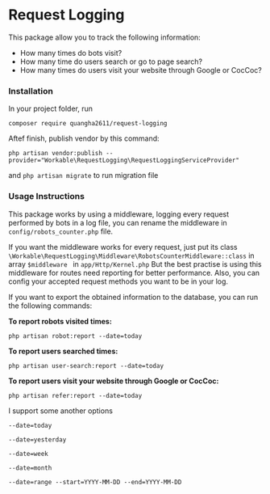 # Request Logging
This package allow you to track the following information:
- How many times do bots visit?
- How many time do users search or go to page search?
- How many times do users visit your website through Google or CocCoc?


### Installation
In your project folder, run
```
composer require quangha2611/request-logging
```

Aftef finish, publish vendor by this command:
```
php artisan vendor:publish --provider="Workable\RequestLogging\RequestLoggingServiceProvider"
```

and <code>php artisan migrate</code> to run migration file

### Usage Instructions
This package works by using a middleware, logging every request performed by bots in a log file, you can rename the middleware in <code>config/robots_counter.php</code> file.

If you want the middleware works for every request, just put its class <code>\Workable\RequestLogging\Middleware\RobotsCounterMiddleware::class</code> in array <code>$middleware </code> in <code>app/Http/Kernel.php</code>
But the best practise is using this middleware for routes need reporting for better performance.
Also, you can config your accepted request methods you want to be in your log.

If you want to export the obtained information to the database, you can run the following commands:

<b>To report robots visited times: </b>
```
php artisan robot:report --date=today
```

<b>To report users searched times: </b>
```
php artisan user-search:report --date=today
```

<b>To report users visit your website through Google or CocCoc: </b>
```
php artisan refer:report --date=today 
```

I support some another options
```
--date=today

--date=yesterday

--date=week

--date=month

--date=range --start=YYYY-MM-DD --end=YYYY-MM-DD
```
